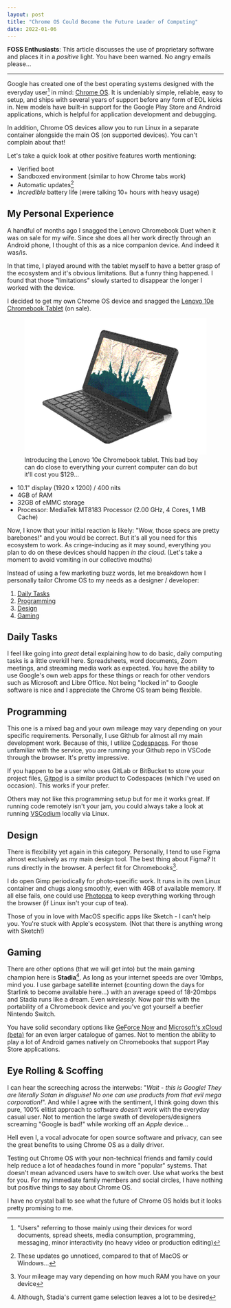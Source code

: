```yaml
---
layout: post
title: "Chrome OS Could Become the Future Leader of Computing"
date: 2022-01-06
---
```



**FOSS Enthusiasts**: This article discusses the use of proprietary software and places it in a *positive* light. You have been warned. No angry emails please...

- - -

Google has created one of the best operating systems designed with the everyday user[^1] in mind: [Chrome OS](https://www.google.com/chromebook/chrome-os/). It is undeniably simple, reliable, easy to setup, and ships with several years of support before any form of EOL kicks in. New models have built-in support for the Google Play Store and Android applications, which is helpful for application development and debugging.

In addition, Chrome OS devices allow you to run Linux in a separate container alongside the main OS (on supported devices). You can't complain about that!

Let's take a quick look at other positive features worth mentioning:

- Verified boot
- Sandboxed environment (similar to how Chrome tabs work)
- Automatic updates[^2]
- *Incredible* battery life (were talking 10+ hours with heavy usage)

## My Personal Experience

A handful of months ago I snagged the Lenovo Chromebook Duet when it was on sale for my wife. Since she does all her work directly through an Android phone, I thought of this as a nice companion device. And indeed it was/is.

In that time, I played around with the tablet myself to have a better grasp of the ecosystem and it's obvious limitations. But a funny thing happened. I found that those "limitations" slowly started to disappear the longer I worked with the device.

I decided to get my own Chrome OS device and snagged the [Lenovo 10e Chromebook Tablet](https://www.lenovo.com/ca/en/laptops/lenovo/student-chromebooks/Lenovo-10e-Chromebook-Tablet/p/82AM000EUS) (on sale).

<figure>
    <img src="/public/images/lenovo-tablet.png" alt="Lenovo 10e Tablet">
    <figcaption>Introducing the Lenovo 10e Chromebook tablet. This bad boy can do close to everything your current computer can do but it'll cost you $129...</figcaption>
</figure>


- 10.1" display (1920 x 1200) / 400 nits
- 4GB of RAM
- 32GB of eMMC storage
- Processor: MediaTek MT8183 Processor (2.00 GHz, 4 Cores, 1 MB Cache)

Now, I know that your initial reaction is likely: "Wow, those specs are pretty barebones!" and you would be correct. But it's all you need for this ecosystem to work. As cringe-inducing as it may sound, everything you plan to do on these devices should happen *in the cloud*. (Let's take a moment to avoid vomiting in our collective mouths)

Instead of using a few marketing buzz words, let me breakdown how I personally tailor Chrome OS to my needs as a designer / developer:

1. [Daily Tasks](#daily-tasks)
2. [Programming](#programming)
3. [Design](#design)
4. [Gaming](#gaming)

## Daily Tasks

I feel like going into *great* detail explaining how to do basic, daily computing tasks is a little overkill here. Spreadsheets, word documents, Zoom meetings, and streaming media work as expected. You have the ability to use Google's own web apps for these things or reach for other vendors such as Microsoft and Libre Office. Not being "locked in" to Google software is nice and I appreciate the Chrome OS team being flexible.

## Programming

This one is a mixed bag and your own mileage may vary depending on your specific requirements. Personally, I use Github for almost all my main development work. Because of this, I utilize [Codespaces](https://github.com/features/codespaces). For those unfamiliar with the service, you are running your Github repo in VSCode through the browser. It's pretty impressive.

If you happen to be a user who uses GitLab or BitBucket to store your project files, [Gitpod](https://www.gitpod.io/) is a similar product to Codespaces (which I've used on occasion). This works if your prefer.

Others may not like this programming setup but for me it works great. If running code remotely isn't your jam, you could always take a look at running [VSCodium](https://vscodium.com/) locally via Linux.

## Design

There is flexibility yet again in this category. Personally, I tend to use Figma almost exclusively as my main design tool. The best thing about Figma? It runs directly in the browser. A perfect fit for Chromebooks[^3].

I do open Gimp periodically for photo-specific work. It runs in its own Linux container and chugs along smoothly, even with 4GB of available memory. If all else fails, one could use [Photopea](https://www.photopea.com/) to keep everything working through the browser (if Linux isn't your cup of tea).

Those of you in love with MacOS specific apps like Sketch - I can't help you. You're stuck with Apple's ecosystem. (Not that there is anything wrong with Sketch!)

## Gaming

There are other options (that we will get into) but the main gaming champion here is **Stadia**[^4]. As long as your internet speeds are over 10mbps, mind you. I use garbage satellite internet (counting down the days for Starlink to become available here...) with an average speed of 18-20mbps and Stadia runs like a dream. Even *wirelessly*. Now pair this with the portability of a Chromebook device and you've got yourself a beefier Nintendo Switch.

You have solid secondary options like [GeForce Now](https://play.geforcenow.com/mall/#/layout/games) and [Microsoft's xCloud (beta)](https://www.xbox.com/en-CA/xbox-game-pass/cloud-gaming) for an even larger catalogue of games. Not to mention the ability to play a lot of Android games natively on Chromebooks that support Play Store applications.

## Eye Rolling &amp; Scoffing

I can hear the screeching across the interwebs: "*Wait - this is Google! They are literally Satan in disguise! No one can use products from that evil mega corporation!*". And while I agree with the sentiment, I think going down this pure, 100% elitist approach to software *doesn't work* with the everyday casual user. Not to mention the large swath of developers/designers screaming "Google is bad!" while working off an *Apple* device...

Hell even I, a vocal advocate for open source software and privacy, can see the great benefits to using Chrome OS as a daily driver. 

Testing out Chrome OS with your non-technical friends and family could help reduce a lot of headaches found in more "popular" systems. That doesn't mean advanced users have to switch over. Use what works the best for you. For my immediate family members and social circles, I have nothing but positive things to say about Chrome OS.

I have no crystal ball to see what the future of Chrome OS holds  but it looks pretty promising to me.

[^1]: "Users" referring to those mainly using their devices for word documents, spread sheets, media consumption, programming, messaging, minor interactivity (no heavy video or production editing)

[^2]: These updates go unnoticed, compared to that of MacOS or Windows...

[^3]: Your mileage may vary depending on how much RAM you have on your device

[^4]: Although, Stadia's current game selection leaves a lot to be desired

